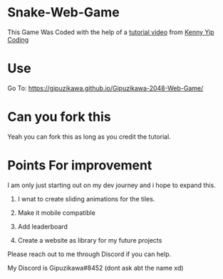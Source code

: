 # Snake-Web-Game

This Game Was Coded with the help of a <a href="https://www.youtube.com/watch?v=baBq5GAL0_U">tutorial video</a> from <a href="https://www.youtube.com/@KennyYipCoding">Kenny Yip Coding<a>

# Use
Go To:
https://gipuzikawa.github.io/Gipuzikawa-2048-Web-Game/


# Can you fork this

Yeah you can fork this as long as you credit the tutorial.

# Points For improvement

I am only just starting out on my dev journey and i hope to expand this.

1. I wnat to create sliding animations for the tiles.

2. Make it mobile compatible

3. Add leaderboard

4. Create a website as library for my future projects


Please reach out to me through Discord if you can help.

My Discord is Gipuzikawa#8452 (dont ask abt the name xd)

